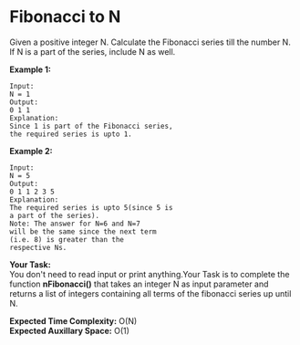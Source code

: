 # Fibonacci to N
Given a positive integer N. Calculate the Fibonacci series till the number N. If N is a part of the series, include N as well.

**Example 1:**
```
Input:
N = 1
Output:
0 1 1
Explanation:
Since 1 is part of the Fibonacci series,
the required series is upto 1.
```
**Example 2:**
```
Input:
N = 5
Output:
0 1 1 2 3 5
Explanation:
The required series is upto 5(since 5 is
a part of the series).
Note: The answer for N=6 and N=7
will be the same since the next term 
(i.e. 8) is greater than the 
respective Ns.
```
**Your Task:**<br>
You don't need to read input or print anything.Your Task is to complete the function **nFibonacci()** that takes an integer N as input parameter and returns a list of integers containing all terms of the fibonacci series up until N.

**Expected Time Complexity:** O(N)<br>
**Expected Auxillary Space:** O(1)
